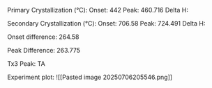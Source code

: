Primary Crystallization (°C):
	Onset: 442
	Peak: 460.716
	Delta H:
	
Secondary Crystallization  (°C):
	Onset: 706.58
	Peak: 724.491
	Delta H:
	
Onset difference: 264.58

Peak Difference: 263.775

Tx3 Peak: TA
<!-- PUBLISH STOP -->
Experiment plot:
![[Pasted image 20250706205546.png]]